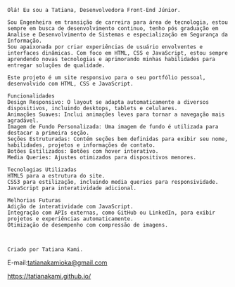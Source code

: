     Olá! Eu sou a Tatiana, Desenvolvedora Front-End Júnior.

    Sou Engenheira em transição de carreira para área de tecnologia, estou sempre em busca de desenvolvimento continuo, tenho pós graduação em Analise e Desenvolvimento de Sistemas e especialização em Segurança da Informação.
    Sou apaixonada por criar experiências de usuário envolventes e interfaces dinâmicas. Com foco em HTML, CSS e JavaScript, estou sempre aprendendo novas tecnologias e aprimorando minhas habilidades para entregar soluções de qualidade.

    Este projeto é um site responsivo para o seu portfólio pessoal, desenvolvido com HTML, CSS e JavaScript.

    Funcionalidades
    Design Responsivo: O layout se adapta automaticamente a diversos dispositivos, incluindo desktops, tablets e celulares.
    Animações Suaves: Inclui animações leves para tornar a navegação mais agradável.
    Imagem de Fundo Personalizada: Uma imagem de fundo é utilizada para destacar a primeira seção.
    Seções Estruturadas: Contém seções bem definidas para exibir seu nome, habilidades, projetos e informações de contato.
    Botões Estilizados: Botões com hover interativo.
    Media Queries: Ajustes otimizados para dispositivos menores.

    Tecnologias Utilizadas
    HTML5 para a estrutura do site.
    CSS3 para estilização, incluindo media queries para responsividade.
    JavaScript para interatividade adicional.

    Melhorias Futuras
    Adição de interatividade com JavaScript.
    Integração com APIs externas, como GitHub ou LinkedIn, para exibir projetos e experiências automaticamente.
    Otimização de desempenho com compressão de imagens.

    

    Criado por Tatiana Kami. 

E-mail:tatianakamioka@gmail.com 


https://tatianakami.github.io/

